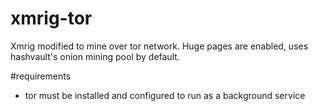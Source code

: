 # xmrig-tor
Xmrig modified to mine over tor network. Huge pages are enabled, uses hashvault's onion mining pool by default.

#requirements
 - tor must be installed and configured to run as a background service
